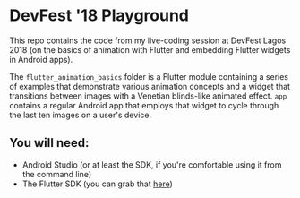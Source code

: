 # DevFest '18 Playground

This repo contains the code from my live-coding session at DevFest Lagos 2018 (on the basics of
animation with Flutter and embedding Flutter widgets in Android apps).

The `flutter_animation_basics` folder is a Flutter module containing a series of examples that 
demonstrate various animation concepts and a widget that transitions between images with a Venetian
blinds-like animated effect. `app` contains a regular Android app that employs that widget to cycle
through the last ten images on a user's device.

## You will need:

- Android Studio (or at least the SDK, if you're comfortable using it from the command line)
- The Flutter SDK (you can grab that [here](https://flutter.io/docs/get-started/install))
